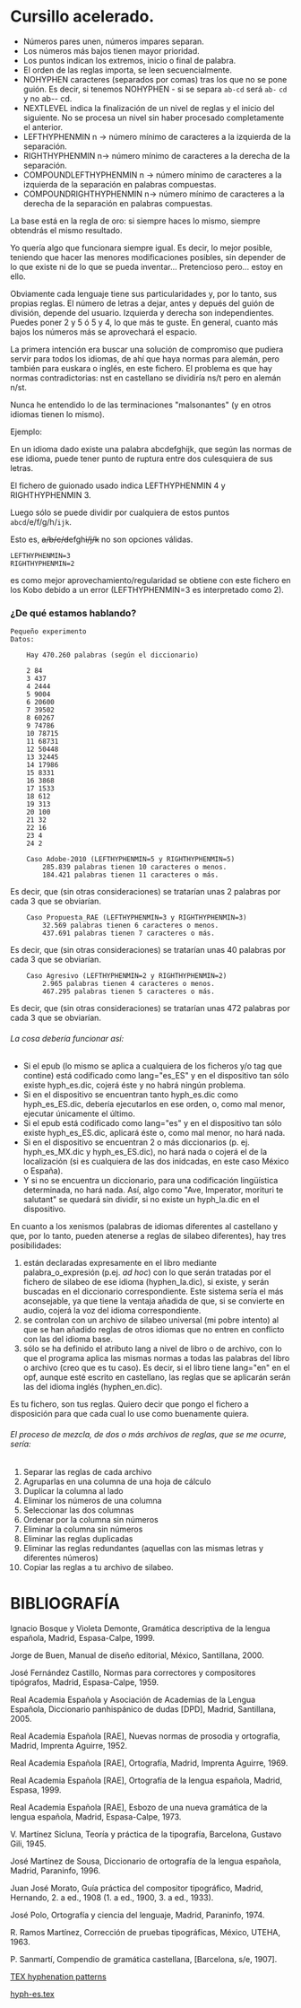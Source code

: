 # Cursillo acelerado.

   * Números pares unen, números impares separan.
   * Los números más bajos tienen mayor prioridad.
   * Los puntos indican los extremos, inicio o final de palabra.
   * El orden de las reglas importa, se leen secuencialmente.
   * NOHYPHEN caracteres (separados por comas) tras los que no se pone guión. Es decir, si tenemos NOHYPHEN - si se separa `ab-cd` será `ab-` `cd` y no ab-- cd.
   * NEXTLEVEL indica la finalización de un nivel de reglas y el inicio del siguiente. No se procesa un nivel sin haber procesado completamente el anterior.
   * LEFTHYPHENMIN n -> número mínimo de caracteres a la izquierda de la separación.
   * RIGHTHYPHENMIN n-> número mínimo de caracteres a la derecha de la separación.
   * COMPOUNDLEFTHYPHENMIN n -> número mínimo de caracteres a la izquierda de la separación en palabras compuestas.
   * COMPOUNDRIGHTHYPHENMIN n-> número mínimo de caracteres a la derecha de la separación en palabras compuestas.
    
La base está en la regla de oro: si siempre haces lo mismo, siempre obtendrás el mismo resultado.

Yo quería algo que funcionara siempre igual. Es decir, lo mejor posible, teniendo que hacer las menores modificaciones posibles, sin depender de lo que existe ni de lo que se pueda inventar... Pretencioso pero... estoy en ello.

Obviamente cada lenguaje tiene sus particularidades y, por lo tanto, sus propias reglas.
El número de letras a dejar, antes y depués del guión de división, depende del usuario. Izquierda y derecha son independientes. Puedes poner 2 y 5 ó 5 y 4, lo que más te guste. En general, cuanto más bajos los números más se aprovechará el espacio.

La primera intención era buscar una solución de compromiso que pudiera servir para todos los idiomas, de ahí que haya normas para alemán, pero también para euskara o inglés, en este fichero. El problema es que hay normas contradictorias: nst en castellano se dividiría ns/t pero en alemán n/st.

Nunca he entendido lo de las terminaciones "malsonantes" (y en otros idiomas tienen lo mismo).

Ejemplo:

En un idioma dado existe una palabra abcdefghijk, que según las normas de ese idioma, puede tener punto de ruptura entre dos culesquiera de sus letras.

El fichero de guionado usado indica LEFTHYPHENMIN 4 y RIGHTHYPHENMIN 3.

Luego sólo se puede dividir por cualquiera de estos puntos `abcd`/e/f/g/h/`ijk`.

Esto es, ~~a/b/c/d~~efgh~~i/j/k~~ no son opciones válidas.

    LEFTHYPHENMIN=3
    RIGHTHYPHENMIN=2
es como mejor aprovechamiento/regularidad se obtiene con este fichero en los Kobo debido a un error (LEFTHYPHENMIN=3 es interpretado como 2).

 ### ¿De qué estamos hablando?

    Pequeño experimento
    Datos:

        Hay 470.260 palabras (según el diccionario)

        2 84
        3 437
        4 2444
        5 9004
        6 20600
        7 39502
        8 60267
        9 74786
        10 78715
        11 68731
        12 50448
        13 32445
        14 17986
        15 8331
        16 3868
        17 1533
        18 612
        19 313
        20 100
        21 32
        22 16
        23 4
        24 2

        Caso Adobe-2010 (LEFTHYPHENMIN=5 y RIGHTHYPHENMIN=5)
            285.839 palabras tienen 10 caracteres o menos.
            184.421 palabras tienen 11 caracteres o más. 
Es decir, que (sin otras consideraciones) se tratarían unas 2 palabras por cada 3 que se obviarían.

        Caso Propuesta_RAE (LEFTHYPHENMIN=3 y RIGHTHYPHENMIN=3)
            32.569 palabras tienen 6 caracteres o menos.
            437.691 palabras tienen 7 caracteres o más. 
Es decir, que (sin otras consideraciones) se tratarían unas 40 palabras por cada 3 que se obviarían.

        Caso Agresivo (LEFTHYPHENMIN=2 y RIGHTHYPHENMIN=2)
            2.965 palabras tienen 4 caracteres o menos.
            467.295 palabras tienen 5 caracteres o más. 
Es decir, que (sin otras consideraciones) se tratarían unas 472 palabras por cada 3 que se obviarían.

###### La cosa debería funcionar así:
* Si el epub (lo mismo se aplica a cualquiera de los ficheros y/o tag que contine) está codificado como lang="es_ES" y en el dispositivo tan sólo existe hyph_es.dic, cojerá éste y no habrá ningún problema.
* Si en el dispositivo se encuentran tanto hyph_es.dic como hyph_es_ES.dic, debería ejecutarlos en ese orden, o, como mal menor, ejecutar únicamente el último.
* Si el epub está codificado como lang="es" y en el dispositivo tan sólo existe hyph_es_ES.dic, aplicará éste o, como mal menor, no hará nada.
* Si en el dispositivo se encuentran 2 o más diccionarios (p. ej. hyph_es_MX.dic y hyph_es_ES.dic), no hará nada o cojerá el de la localización (si es cualquiera de las dos inidcadas, en este caso México o España).
* Y si no se encuentra un diccionario, para una codificación lingüística determinada, no hará nada. Así, algo como <span lang="la">"Ave, Imperator, morituri te salutant"</span> se quedará sin dividir, si no existe un hyph_la.dic en el dispositivo.

En cuanto a los xenismos (palabras de idiomas diferentes al castellano y que, por lo tanto, pueden atenerse a reglas de silabeo diferentes), hay tres posibilidades:
1. están declaradas expresamente en el libro mediante <tag lang="cod_lang">palabra_o_expresión</tag> (p.ej. <i lang="la">ad hoc</i>) con lo que serán tratadas por el fichero de silabeo de ese idioma (hyphen_la.dic), si existe, y serán buscadas en el diccionario correspondiente. Este sistema sería el más aconsejable, ya que tiene la ventaja añadida de que, si se convierte en audio, cojerá la voz del idioma correspondiente.
2. se controlan con un archivo de silabeo universal (mi pobre intento) al que se han añadido reglas de otros idiomas que no entren en conflicto con las del idioma base.
3. sólo se ha definido el atributo lang a nivel de libro o de archivo, con lo que el programa aplica las mismas normas a todas las palabras del libro o archivo (creo que es tu caso). Es decir, si el libro tiene lang="en" en el opf, aunque esté escrito en castellano, las reglas que se aplicarán serán las del idioma inglés (hyphen_en.dic). 

Es tu fichero, son tus reglas. Quiero decir que pongo el fichero a disposición para que cada cual lo use como buenamente quiera.

###### El proceso de mezcla, de dos o más archivos de reglas, que se me ocurre, sería:
   1. Separar las reglas de cada archivo
   2. Agruparlas en una columna de una hoja de cálculo
   3. Duplicar la columna al lado
   4. Eliminar los números de una columna
   5. Seleccionar las dos columnas
   6. Ordenar por la columna sin números
   7. Eliminar la columna sin números
   8. Eliminar las reglas duplicadas
   9. Eliminar las reglas redundantes (aquellas con las mismas letras y diferentes números)
   10. Copiar las reglas a tu archivo de silabeo. 

# BIBLIOGRAFÍA

Ignacio Bosque y Violeta Demonte, Gramática descriptiva de la lengua española, Madrid, Espasa-Calpe, 1999.

Jorge de Buen, Manual de diseño editorial, México, Santillana, 2000.

José Fernández Castillo, Normas para correctores y compositores tipógrafos, Madrid, Espasa-Calpe, 1959.

Real Academia Española y Asociación de Academias de la Lengua Española, Diccionario panhispánico de dudas [DPD], Madrid, Santillana, 2005.

Real Academia Española [RAE], Nuevas normas de prosodia y ortografía, Madrid, Imprenta Aguirre, 1952.

Real Academia Española [RAE], Ortografía, Madrid, Imprenta Aguirre, 1969.

Real Academia Española [RAE], Ortografía de la lengua española, Madrid, Espasa, 1999.

Real Academia Española [RAE], Esbozo de una nueva gramática de la lengua española, Madrid, Espasa-Calpe, 1973.

V. Martínez Sicluna, Teoría y práctica de la tipografía, Barcelona, Gustavo Gili, 1945.

José Martínez de Sousa, Diccionario de ortografía de la lengua española, Madrid, Paraninfo, 1996.

Juan José Morato, Guía práctica del compositor tipográfico, Madrid, Hernando, 2. a ed., 1908 (1. a ed., 1900, 3. a ed., 1933).

José Polo, Ortografía y ciencia del lenguaje, Madrid, Paraninfo, 1974.

R. Ramos Martínez, Corrección de pruebas tipográficas, México, UTEHA, 1963.

P. Sanmartí, Compendio de gramática castellana, [Barcelona, s/e, 1907].

[TEX hyphenation patterns](https://tug.org/tex-hyphen/)

[hyph-es.tex](https://github.com/hyphenation/tex-hyphen/blob/master/hyph-utf8/tex/generic/hyph-utf8/patterns/tex/hyph-es.tex)
